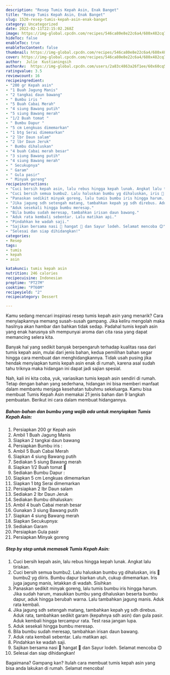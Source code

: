 ```yaml
---
description: "Resep Tumis Kepah Asin, Enak Banget"
title: "Resep Tumis Kepah Asin, Enak Banget"
slug: 1520-resep-tumis-kepah-asin-enak-banget
category: Uncategorized
date: 2022-02-11T22:15:02.268Z
image: https://img-global.cpcdn.com/recipes/546ca80e8e22c6a4/680x482cq70/tumis-kepah-asin-foto-resep-utama.jpg
hideToc: false
enableToc: true
enableTocContent: false
thumbnail: https://img-global.cpcdn.com/recipes/546ca80e8e22c6a4/680x482cq70/tumis-kepah-asin-foto-resep-utama.jpg
cover: https://img-global.cpcdn.com/recipes/546ca80e8e22c6a4/680x482cq70/tumis-kepah-asin-foto-resep-utama.jpg
author:  Julie  Kustianingsih
authorAv:  https://img-global.cpcdn.com/users/2a83c4863a26f1ee/60x60cq50/avatar.jpg
ratingvalue: 3.5
reviewcount: 16
recipeingredient:
- "200 gr Kepah asin"
- "1 Buah Jagung Manis"
- "2 tangkai daun bawang"
- " Bumbu iris "
- "5 Buah Cabai Merah"
- "4 siung Bawang putih"
- "5 siung Bawang merah"
- "1/2 Buah tomat "
- " Bumbu Dapur "
- "5 cm Lengkuas dimemarkan"
- "1 btg Serai dimemarkan"
- "2 lbr Daun salam"
- "2 lbr Daun Jeruk"
- " Bumbu dihaluskan"
- "4 buah Cabai merah besar"
- "3 siung Bawang putih"
- "4 siung Bawang merah"
- " Secukupnya"
- " Garam"
- " Gula pasir"
- " Minyak goreng"
recipeinstructions:
- "Cuci bersih kepah asin, lalu rebus hingga kepah lunak. Angkat lalu tiriskan."
- "Cuci bersih semua bumbu2. Lalu haluskan bumbu yg dihaluskan, iris 🔪 bumbu2 yg diiris. Bumbu dapur biarkan utuh, cukup dimemarkan. Iris juga jagung manis, letakkan di wadah. Sisihkan"
- "Panaskan sedikit minyak goreng, lalu tumis bumbu iris hingga harum. Jika sudah harum, masukkan bumbu yang dihaluskan beserta bumbu dapur, aduk hingga berubah warna. Lalu tambahkan jagung manis. Aduk rata kembali."
- "Jika jagung sdh setengah matang, tambahkan kepah yg sdh direbus. Aduk rata, tambahkan sedikit garam (kepahnya sdh asin) dan gula pasir. Aduk kembali hingga tercampur rata. Test rasa jangan lupa."
- "Aduk sesekali hingga bumbu meresap."
- "Bila bumbu sudah meresap, tambahkan irisan daun bawang."
- "Aduk rata kembali sebentar. Lalu matikan api."
- "Pindahkan ke wadah saji."
- "Sajikan bersama nasi 🍚 hangat 🍵 dan Sayur lodeh. Selamat mencoba 😊"
- "Selesai dan siap dihidangkan!"
categories:
- Resep
tags:
- tumis
- kepah
- asin

katakunci: tumis kepah asin 
nutrition: 246 calories
recipecuisine: Indonesian
preptime: "PT27M"
cooktime: "PT60M"
recipeyield: "2"
recipecategory: Dessert

---
```



Kamu sedang mencari inspirasi resep tumis kepah asin yang menarik? Cara menyiapkannya memang susah-susah gampang. Jika keliru mengolah maka hasilnya akan hambar dan bahkan tidak sedap. Padahal tumis kepah asin yang enak harusnya sih mempunyai aroma dan cita rasa yang dapat memancing selera kita.




Banyak hal yang sedikit banyak berpengaruh terhadap kualitas rasa dari tumis kepah asin, mulai dari jenis bahan, kedua pemilihan bahan segar hingga cara membuat dan menghidangkannya. Tidak usah pusing jika hendak menyiapkan tumis kepah asin enak di rumah, karena asal sudah tahu triknya maka hidangan ini dapat jadi sajian spesial.


Nah, kali ini kita coba, yuk, variasikan tumis kepah asin sendiri di rumah. Tetap dengan bahan yang sederhana, hidangan ini bisa memberi manfaat dalam membantu menjaga kesehatan tubuhmu sekeluarga. Kamu bisa membuat Tumis Kepah Asin memakai 21 jenis bahan dan 9 langkah pembuatan. Berikut ini cara dalam membuat hidangannya.

<!--inarticleads1-->

##### Bahan-bahan dan bumbu yang wajib ada untuk menyiapkan Tumis Kepah Asin:

1. Persiapkan 200 gr Kepah asin
1. Ambil 1 Buah Jagung Manis
1. Siapkan 2 tangkai daun bawang
1. Persiapkan  Bumbu iris :
1. Ambil 5 Buah Cabai Merah
1. Siapkan 4 siung Bawang putih
1. Sediakan 5 siung Bawang merah
1. Siapkan 1/2 Buah tomat 🍅
1. Sediakan  Bumbu Dapur :
1. Siapkan 5 cm Lengkuas dimemarkan
1. Siapkan 1 btg Serai dimemarkan
1. Persiapkan 2 lbr Daun salam
1. Sediakan 2 lbr Daun Jeruk
1. Sediakan  Bumbu dihaluskan:
1. Ambil 4 buah Cabai merah besar
1. Gunakan 3 siung Bawang putih
1. Siapkan 4 siung Bawang merah
1. Siapkan  Secukupnya:
1. Sediakan  Garam
1. Persiapkan  Gula pasir
1. Persiapkan  Minyak goreng




<!--inarticleads2-->

##### Step by step untuk memasak Tumis Kepah Asin:

1. Cuci bersih kepah asin, lalu rebus hingga kepah lunak. Angkat lalu tiriskan.
1. Cuci bersih semua bumbu2. Lalu haluskan bumbu yg dihaluskan, iris 🔪 bumbu2 yg diiris. Bumbu dapur biarkan utuh, cukup dimemarkan. Iris juga jagung manis, letakkan di wadah. Sisihkan
1. Panaskan sedikit minyak goreng, lalu tumis bumbu iris hingga harum. Jika sudah harum, masukkan bumbu yang dihaluskan beserta bumbu dapur, aduk hingga berubah warna. Lalu tambahkan jagung manis. Aduk rata kembali.
1. Jika jagung sdh setengah matang, tambahkan kepah yg sdh direbus. Aduk rata, tambahkan sedikit garam (kepahnya sdh asin) dan gula pasir. Aduk kembali hingga tercampur rata. Test rasa jangan lupa.
1. Aduk sesekali hingga bumbu meresap.
1. Bila bumbu sudah meresap, tambahkan irisan daun bawang.
1. Aduk rata kembali sebentar. Lalu matikan api.
1. Pindahkan ke wadah saji.
1. Sajikan bersama nasi 🍚 hangat 🍵 dan Sayur lodeh. Selamat mencoba 😊
1. Selesai dan siap dihidangkan!



Bagaimana? Gampang kan? Itulah cara membuat tumis kepah asin yang bisa anda lakukan di rumah. Selamat mencoba!
